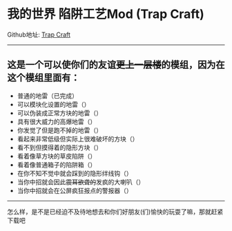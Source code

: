 # 我的世界 陷阱工艺Mod (Trap Craft)

Github地址: [Trap Craft](https://github.com/LingYuan233/TrapCraft)

---
这是一个可以使你们的友谊~~更上一层楼~~的模组，因为在这个模组里面有：
-

* 普通的地雷（已完成）
* 可以模块化设置的地雷（）
* 可以伪装成正常方块的地雷（）
* 具有很大威力的高爆地雷（）
* 你发觉了但是跑不掉的地雷（）
* 看起来非常低级但实际上很难破坏的方块（）
* 看不到但摸得着的隐形方块（）
* 看着像草方块的草皮陷阱（）
* 看着像普通箱子的陷阱箱（）
* 在你不知不觉中就会踩到的隐形绊线钩（）
* 当你中招就会因此~~震耳欲聋的~~发疯的大喇叭（）
* 当你中招就会在公屏疯狂报点的警报器（）
---

怎么样，是不是已经迫不及待地想去和你们好朋友(们)愉快的玩耍了嘛，那就赶紧下载吧